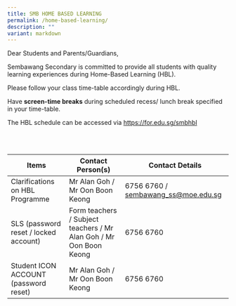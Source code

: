 ```yaml
---
title: SMB HOME BASED LEARNING
permalink: /home-based-learning/
description: ""
variant: markdown
---
```

Dear Students and Parents/Guardians,

Sembawang Secondary is committed to provide all students with quality learning experiences during Home-Based Learning (HBL).

Please follow your class time-table accordingly during HBL.

Have **screen-time breaks** during scheduled recess/ lunch break specified in your time-table.

The HBL schedule can be accessed via https://for.edu.sg/smbhbl

<br>
<br>

| Items | Contact Person(s) | Contact Details |
| -------- | -------- | -------- |
| Clarifications on HBL Programme     | Mr Alan Goh / Mr Oon Boon Keong | 6756 6760 / sembawang_ss@moe.edu.sg    |
| SLS (password reset / locked account)     | Form teachers / Subject teachers / Mr Alan Goh / Mr Oon Boon Keong    | 6756 6760   |
| Student ICON ACCOUNT (password reset)    | Mr Alan Goh / Mr Oon Boon Keong | 6756 6760   |